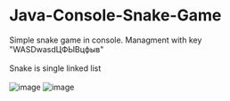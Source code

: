 # Java-Console-Snake-Game
Simple snake game in console. Managment with key "WASDwasdЦФЫВцфыв"<br><br>
Snake is single linked list<br><br>
![image](https://github.com/17neverends/Java-Console-Snake-Game/assets/118381764/19991e33-5231-4773-9d70-1f288b125ecd)
![image](https://github.com/17neverends/Java-Console-Snake-Game/assets/118381764/2271db4f-595d-426b-b3e9-9c2ec0b7f6c1)

